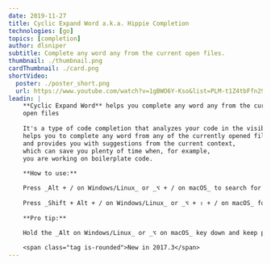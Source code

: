 ```yaml
---
date: 2019-11-27
title: Cyclic Expand Word a.k.a. Hippie Completion
technologies: [go]
topics: [completion]
author: dlsniper
subtitle: Complete any word any from the current open files.
thumbnail: ./thumbnail.png
cardThumbnail: ./card.png
shortVideo:
  poster: ./poster_short.png
  url: https://www.youtube.com/watch?v=1gBWO6Y-Kso&list=PLM-t1Z4tbFfn291KlSOQE_ulCAyzXO3uA
leadin: |
    **Cyclic Expand Word** helps you complete any word any from the current
    open files
    
    It's a type of code completion that analyzes your code in the visible scope,
    helps you to complete any word from any of the currently opened files,
    and provides you with suggestions from the current context,
    which can save you plenty of time when, for example,
    you are working on boilerplate code.
    
    **How to use:**

    Press _Alt + / on Windows/Linux_ or _⌥ + / on macOS_ to search for matching words before the caret or choose _Code | Completion | Cyclic Expand Word_.
    
    Press _Shift + Alt + / on Windows/Linux_ or _⌥ + ⇧ + / on macOS_ for searching words after the caret or choose _Code | Completion | Cyclic Expand Word (Backward)_.
    
    **Pro tip:**
    
    Hold the _Alt on Windows/Linux_ or _⌥ on macOS_ key down and keep pressing / until you get to the word you need.

    <span class="tag is-rounded">New in 2017.3</span>
---
```

